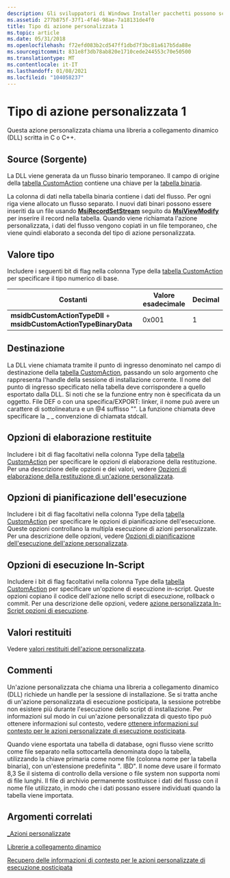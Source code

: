 ```yaml
---
description: Gli sviluppatori di Windows Installer pacchetti possono scegliere di utilizzare un'azione personalizzata di tipo 1 quando le azioni standard non sono sufficienti per eseguire l'installazione.
ms.assetid: 277b875f-37f1-4f4d-98ae-7a18131de4f0
title: Tipo di azione personalizzata 1
ms.topic: article
ms.date: 05/31/2018
ms.openlocfilehash: f72efd083b2cd547ff1dbd7f3bc81a617b5da88e
ms.sourcegitcommit: 831e8f3db78ab820e1710cede244553c70e50500
ms.translationtype: MT
ms.contentlocale: it-IT
ms.lasthandoff: 01/08/2021
ms.locfileid: "104058237"
---
```

# <a name="custom-action-type-1"></a>Tipo di azione personalizzata 1

Questa azione personalizzata chiama una libreria a collegamento dinamico (DLL) scritta in C o C++.

## <a name="source"></a>Source (Sorgente)

La DLL viene generata da un flusso binario temporaneo. Il campo di origine della [tabella CustomAction](customaction-table.md) contiene una chiave per la [tabella binaria](binary-table.md).

La colonna di dati nella tabella binaria contiene i dati del flusso. Per ogni riga viene allocato un flusso separato. I nuovi dati binari possono essere inseriti da un file usando [**MsiRecordSetStream**](/windows/desktop/api/Msiquery/nf-msiquery-msirecordsetstreama) seguito da [**MsiViewModify**](/windows/desktop/api/Msiquery/nf-msiquery-msiviewmodify) per inserire il record nella tabella. Quando viene richiamata l'azione personalizzata, i dati del flusso vengono copiati in un file temporaneo, che viene quindi elaborato a seconda del tipo di azione personalizzata.

## <a name="type-value"></a>Valore tipo

Includere i seguenti bit di flag nella colonna Type della [tabella CustomAction](customaction-table.md) per specificare il tipo numerico di base.



| Costanti                                                          | Valore esadecimale | Decimal |
|--------------------------------------------------------------------|-------------|---------|
| **msidbCustomActionTypeDll**  +  **msidbCustomActionTypeBinaryData** | 0x001       | 1       |



 

## <a name="target"></a>Destinazione

La DLL viene chiamata tramite il punto di ingresso denominato nel campo di destinazione della [tabella CustomAction](customaction-table.md), passando un solo argomento che rappresenta l'handle della sessione di installazione corrente. Il nome del punto di ingresso specificato nella tabella deve corrispondere a quello esportato dalla DLL. Si noti che se la funzione entry non è specificata da un oggetto. File DEF o con una specifica/EXPORT: linker, il nome può avere un carattere di sottolineatura e un @4 suffisso "". La funzione chiamata deve specificare la \_ \_ convenzione di chiamata stdcall.

## <a name="return-processing-options"></a>Opzioni di elaborazione restituite

Includere i bit di flag facoltativi nella colonna Type della [tabella CustomAction](customaction-table.md) per specificare le opzioni di elaborazione della restituzione. Per una descrizione delle opzioni e dei valori, vedere [Opzioni di elaborazione della restituzione di un'azione personalizzata](custom-action-return-processing-options.md).

## <a name="execution-scheduling-options"></a>Opzioni di pianificazione dell'esecuzione

Includere i bit di flag facoltativi nella colonna Type della [tabella CustomAction](customaction-table.md) per specificare le opzioni di pianificazione dell'esecuzione. Queste opzioni controllano la multipla esecuzione di azioni personalizzate. Per una descrizione delle opzioni, vedere [Opzioni di pianificazione dell'esecuzione dell'azione personalizzata](custom-action-execution-scheduling-options.md).

## <a name="in-script-execution-options"></a>Opzioni di esecuzione In-Script

Includere i bit di flag facoltativi nella colonna Type della [tabella CustomAction](customaction-table.md) per specificare un'opzione di esecuzione in-script. Queste opzioni copiano il codice dell'azione nello script di esecuzione, rollback o commit. Per una descrizione delle opzioni, vedere [azione personalizzata In-Script opzioni di esecuzione](custom-action-in-script-execution-options.md).

## <a name="return-values"></a>Valori restituiti

Vedere [valori restituiti dell'azione personalizzata](custom-action-return-values.md).

## <a name="remarks"></a>Commenti

Un'azione personalizzata che chiama una libreria a collegamento dinamico (DLL) richiede un handle per la sessione di installazione. Se si tratta anche di un'azione personalizzata di esecuzione posticipata, la sessione potrebbe non esistere più durante l'esecuzione dello script di installazione. Per informazioni sul modo in cui un'azione personalizzata di questo tipo può ottenere informazioni sul contesto, vedere [ottenere informazioni sul contesto per le azioni personalizzate di esecuzione posticipata](obtaining-context-information-for-deferred-execution-custom-actions.md).

Quando viene esportata una tabella di database, ogni flusso viene scritto come file separato nella sottocartella denominata dopo la tabella, utilizzando la chiave primaria come nome file (colonna nome per la tabella binaria), con un'estensione predefinita ". IBD". Il nome deve usare il formato 8,3 Se il sistema di controllo della versione o file system non supporta nomi di file lunghi. Il file di archivio permanente sostituisce i dati del flusso con il nome file utilizzato, in modo che i dati possano essere individuati quando la tabella viene importata.

## <a name="related-topics"></a>Argomenti correlati

<dl> <dt>

[\_Azioni personalizzate](custom-actions.md)
</dt> <dt>

[Librerie a collegamento dinamico](dynamic-link-libraries.md)
</dt> <dt>

[Recupero delle informazioni di contesto per le azioni personalizzate di esecuzione posticipata](obtaining-context-information-for-deferred-execution-custom-actions.md)
</dt> </dl>

 

 



